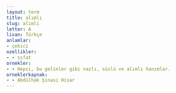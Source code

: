 ```yaml
---
layout: term
title: alımlı
slug: alimli
letter: A
lisan: Türkçe
anlamlar:
- çekici
ozellikler:
- - sıfat
ornekler:
- - Hepsi, bu gelinler gibi nazlı, süslü ve alımlı hanımlar.
orneklerkaynak:
- - Abdülhak Şinasi Hisar
---
```

